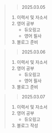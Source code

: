 > > 2025.03.05
> 1. 이력서 및 자소서
> 2. 영어 공부
>    - 듀오링고
>    - 영어 필사
> 3. 블로그 준비

> > 2025.03.06
> 1. 이력서 및 자소서
> 2. 영어 공부
>    - 듀오링고
>    - 영어 필사
> 3. 블로그 준비

> > 2025.03.07
> 1. 이력서 및 자소서
> 2. 영어 공부
>    - 듀오링고
> 3. 블로그 작성
